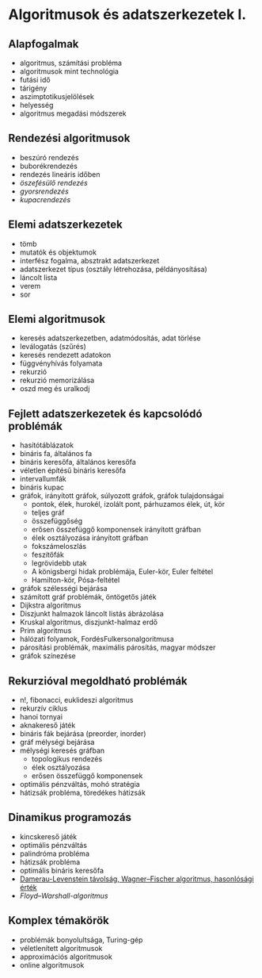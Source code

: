 # Algoritmusok és adatszerkezetek I.

## Alapfogalmak

- algoritmus, számítási probléma
- algoritmusok mint technológia
- futási idő
- tárigény
- aszimptotikusjelölések
- helyesség
- algoritmus megadási módszerek

## Rendezési algoritmusok

- beszúró rendezés
- buborékrendezés
- rendezés lineáris időben
- _öszefésülő rendezés_
- _gyorsrendezés_
- _kupacrendezés_
  
## Elemi adatszerkezetek

- tömb
- mutatók és objektumok
- interfész fogalma, absztrakt adatszerkezet
- adatszerkezet típus (osztály létrehozása, példányosítása)
- láncolt lista
- verem
- sor

## Elemi algoritmusok

- keresés adatszerkezetben, adatmódosítás, adat törlése
- leválogatás (szűrés)
- keresés rendezett adatokon
- függvényhívás folyamata
- rekurzió
- rekurzió memorizálása
- oszd meg és uralkodj

## Fejlett adatszerkezetek és kapcsolódó problémák

- hasítótáblázatok
- bináris fa, általános fa
- bináris keresőfa, általános keresőfa
- véletlen építésű bináris keresőfa
- intervallumfák
- bináris kupac
- gráfok, irányított gráfok, súlyozott gráfok, gráfok tulajdonságai
  - pontok, élek, hurokél, izolált pont, párhuzamos élek, út, kör
  - teljes gráf
  - összefüggőség
  - erősen összefüggő komponensek irányított gráfban
  - élek osztályozása irányított gráfban
  - fokszámeloszlás
  - feszítőfák
  - legrövidebb utak
  - A königsbergi hidak problémája, Euler-kör, Euler feltétel
  - Hamilton-kör, Pósa-feltétel
- gráfok szélességi bejárása
- számított gráf problémák, öntögetős játék
- Dijkstra algoritmus
- Diszjunkt halmazok láncolt listás ábrázolása
- Kruskal algoritmus, diszjunkt-halmaz erdő
- Prim algoritmus
- hálózati folyamok, FordésFulkersonalgoritmusa
- párosítási problémák, maximális párosítás, magyar módszer
- gráfok színezése

## Rekurzióval megoldható problémák

- n!, fibonacci, euklideszi algoritmus
- rekurzív ciklus
- hanoi tornyai
- aknakereső játék
- bináris fák bejárása (preorder, inorder)
- gráf mélységi bejárása
- mélységi keresés gráfban
  - topologikus rendezés
  - élek osztályozása
  - erősen összefüggő komponensek
- optimális pénzváltás, mohó stratégia
- hátizsák probléma, töredékes hátizsák

## Dinamikus programozás

- kincskereső játék
- optimális pénzváltás
- palindróma probléma
- hátizsák probléma
- optimális bináris keresőfa
- [Damerau-Levenstein távolság, Wagner–Fischer algoritmus, hasonlósági érték](https://www.codeproject.com/Articles/5342019/An-Optimal-Wagner-Fischer-Algorithm-For-Approximat)
- _Floyd–Warshall-algoritmus_

## Komplex témakörök

- problémák bonyolultsága, Turing-gép
- véletlenített algoritmusok
- approximációs algoritmusok
- online algoritmusok
